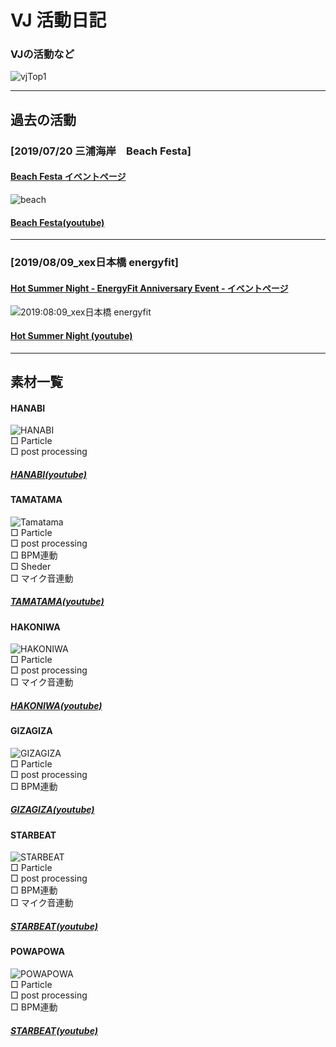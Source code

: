# VJ 活動日記

### VJの活動など

![vjTop1](https://user-images.githubusercontent.com/43961147/64004855-17deb300-cb4a-11e9-92ae-3fda51196178.gif)

*** 
## 過去の活動

### [2019/07/20 三浦海岸　Beach Festa]
#### [Beach Festa イベントページ](https://www.facebook.com/events/784745598587503/)

![beach](https://user-images.githubusercontent.com/43961147/64005955-49f11480-cb4c-11e9-9fc9-9390bb26a3ac.gif)
#### [Beach Festa(youtube)](https://youtu.be/HeD6nGJItME)

***

### [2019/08/09_xex日本橋 energyfit]
#### [Hot Summer Night - EnergyFit Anniversary Event - イベントページ](https://www.facebook.com/events/2355217917890171/)

![2019:08:09_xex日本橋 energyfit](https://user-images.githubusercontent.com/43961147/64008286-c7b71f00-cb50-11e9-88d6-dfb0958c27e2.gif)

#### [Hot Summer Night (youtube)](https://www.youtube.com/watch?v=5WLDD9ZGeC4)

***

## 素材一覧

#### HANABI
![HANABI](https://user-images.githubusercontent.com/43961147/64009507-f0d8af00-cb52-11e9-8f0a-74697982f3d2.gif)  
□ Particle  
□ post processing   
##### [HANABI(youtube)](https://youtu.be/gzhm35RZdms)

#### TAMATAMA
![Tamatama](https://user-images.githubusercontent.com/43961147/64015026-904f6f00-cb5e-11e9-833a-e9fca662dd55.gif)  
□ Particle  
□ post processing  
□ BPM連動  
□ Sheder  
□ マイク音連動  
##### [TAMATAMA(youtube)](https://youtu.be/fOx9jCOwnes)

#### HAKONIWA
![HAKONIWA](https://user-images.githubusercontent.com/43961147/64016013-d4dc0a00-cb60-11e9-890e-7bf81cd74509.gif)  
□ Particle  
□ post processing  
□ マイク音連動 
##### [HAKONIWA(youtube)](https://youtu.be/m2CAChNuiNU)

#### GIZAGIZA
![GIZAGIZA](https://user-images.githubusercontent.com/43961147/64016288-84b17780-cb61-11e9-8b47-83b5bc1ea717.gif)   
□ Particle  
□ post processing  
□ BPM連動  
##### [GIZAGIZA(youtube)](https://youtu.be/A0VNXdd7vtk)

#### STARBEAT
![STARBEAT](https://user-images.githubusercontent.com/43961147/64016577-508a8680-cb62-11e9-98f1-e263b14d3f26.gif)  
□ Particle  
□ post processing  
□ BPM連動  
□ マイク音連動
##### [STARBEAT(youtube)](https://youtu.be/q1juyMbld90)

#### POWAPOWA
![POWAPOWA](https://user-images.githubusercontent.com/43961147/64016746-be36b280-cb62-11e9-9ce0-d9fa10d8cce9.gif)  
□ Particle  
□ post processing  
□ BPM連動  
##### [STARBEAT(youtube)](https://www.youtube.com/watch?v=9REvvSQ6Cv0)
